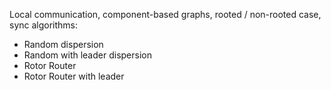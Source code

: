Local communication, component-based graphs, rooted / non-rooted case, sync algorithms:
- Random dispersion
- Random with leader dispersion
- Rotor Router
- Rotor Router with leader